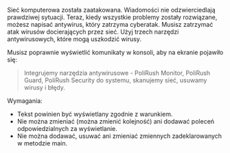Sieć komputerowa została zaatakowana. Wiadomości nie odzwierciedlają prawdziwej sytuacji.
Teraz, kiedy wszystkie problemy zostały rozwiązane, możesz napisać antywirus, który zatrzyma cyberatak.
Musisz zatrzymać atak wirusów docierających przez sieć.
Użyj trzech narzędzi antywirusowych, które mogą uszkodzić wirusy.

Musisz poprawnie wyświetlić komunikaty w konsoli, aby na ekranie pojawiło się:
> Integrujemy narzędzia antywirusowe - PoliRush Monitor, PoliRush Guard, PoliRush Security do systemu,
> skanujemy sieć, usuwamy wirusy i błędy.

Wymagania:

- Tekst powinien być wyświetlany zgodnie z warunkiem.
- Nie można zmieniać (można zmienić kolejność) ani dodawać poleceń odpowiedzialnych za wyświetlanie.
- Nie można dodawać, usuwać ani zmieniać zmiennych zadeklarowanych w metodzie main.


